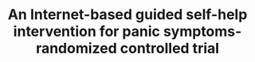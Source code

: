 --- 
abstract: '' 
authors: 
 - W Van Ballegooijen
 -  H Riper
 -  B Klein
 -  admin
 -  J Kramer
 -  P Meulenbeek
 -  ...
doi: '' 
featured: false 
publication: '*Journal of medical Internet research*, 56' 
publication_short: '' 
publishDate: '2013-01-01' 
title: 'An Internet-based guided self-help intervention for panic symptoms- randomized controlled trial' 
url_code: '' 
url_dataset: '' 
url_pdf: '' 
url_poster: '' 
url_project: '' 
url_slides: '' 
url_source: '' 
url_video: '' 
---